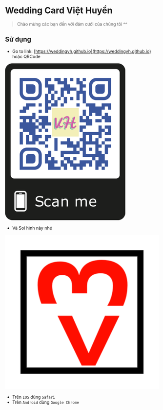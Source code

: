 # Wedding Card Việt Huyền

> Chào mừng các bạn đến với đám cưới của chúng tôi ^^

## Sử dụng

- Go to link: [https://weddingvh.github.io](https://weddingvh.github.io) hoặc QRCode

![QRCode](./media/qrcode2.png)

- Và Soi hình này nhé

![Tim](./images/marker.png)

- Trên `IOS` dùng `Safari`
- Trên `Android` dùng `Google Chrome`
